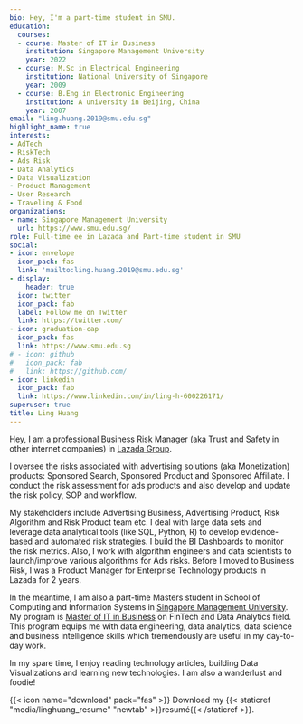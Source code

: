 ```yaml
---
bio: Hey, I'm a part-time student in SMU.
education:
  courses:
  - course: Master of IT in Business
    institution: Singapore Management University
    year: 2022
  - course: M.Sc in Electrical Engineering
    institution: National University of Singapore
    year: 2009
  - course: B.Eng in Electronic Engineering
    institution: A university in Beijing, China
    year: 2007
email: "ling.huang.2019@smu.edu.sg"
highlight_name: true
interests:
- AdTech
- RiskTech
- Ads Risk
- Data Analytics
- Data Visualization
- Product Management
- User Research
- Traveling & Food
organizations:
- name: Singapore Management University
  url: https://www.smu.edu.sg/
role: Full-time ee in Lazada and Part-time student in SMU 
social:
- icon: envelope
  icon_pack: fas
  link: 'mailto:ling.huang.2019@smu.edu.sg'
- display:
    header: true
  icon: twitter
  icon_pack: fab
  label: Follow me on Twitter
  link: https://twitter.com/
- icon: graduation-cap
  icon_pack: fas
  link: https://www.smu.edu.sg
# - icon: github
#   icon_pack: fab
#   link: https://github.com/
- icon: linkedin
  icon_pack: fab
  link: https://www.linkedin.com/in/ling-h-600226171/
superuser: true
title: Ling Huang
---
```


Hey, I am a professional Business Risk Manager (aka Trust and Safety in other internet companies) in [Lazada Group](https://group.lazada.com).  

I oversee the risks associated with advertising solutions (aka Monetization) products: Sponsored Search, Sponsored Product and Sponsored Affiliate. I conduct the risk assessment for ads products and also develop and update the risk policy, SOP and workflow.

My stakeholders include Advertising Business, Advertising Product, Risk Algorithm and Risk Product team etc. I deal with large data sets and leverage data analytical tools (like SQL, Python, R) to develop evidence-based and automated risk strategies. I build the BI Dashboards to monitor the risk metrics. Also, I work with algorithm engineers and data scientists to launch/improve various algorithms for Ads risks. Before I moved to Business Risk, I was a Product Manager for Enterprise Technology products in Lazada for 2 years. 

In the meantime, I am also a part-time Masters student in School of Computing and Information Systems in [Singapore Management University](https://www.smu.edu.sg). My program is [Master of IT in Business](https://scis.smu.edu.sg/master-it-business) on FinTech and Data Analytics field. This program equips me with data engineering, data analytics, data science and business intelligence skills which tremendously are useful in my day-to-day work.

In my spare time, I enjoy reading technology articles, building Data Visualizations and learning new technologies. I am also a wanderlust and foodie!


{{< icon name="download" pack="fas" >}} Download my {{< staticref "media/linghuang_resume" "newtab" >}}resumé{{< /staticref >}}.
